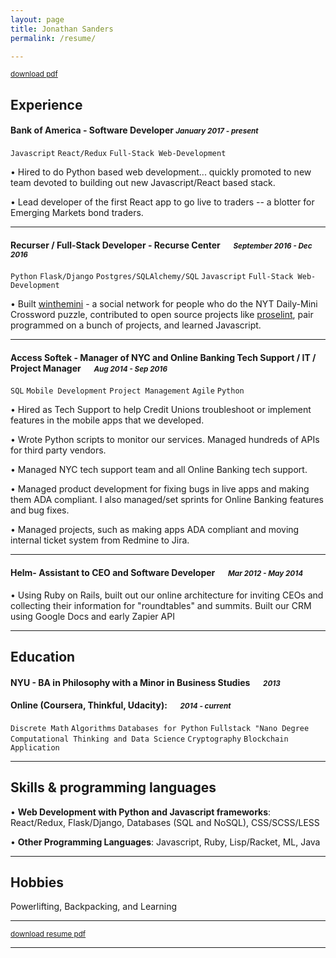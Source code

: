 ```yaml
---
layout: page
title: Jonathan Sanders
permalink: /resume/

---
```

<small>[download pdf](https://github.com/j10sanders/j10sanders.github.io/raw/master/JonathanSanders.pdf)</small>

## Experience


#### Bank of America - Software Developer <small>*January 2017 - present*</small>
`Javascript` `React/Redux` `Full-Stack Web-Development`

•	Hired to do Python based web development... quickly promoted to new team devoted to building out new Javascript/React based stack.

•	Lead developer of the first React app to go live to traders -- a blotter for Emerging Markets bond traders.



---
#### Recurser / Full-Stack Developer - Recurse Center &emsp; <small>*September 2016 - Dec 2016*</small>
`Python` `Flask/Django` `Postgres/SQLAlchemy/SQL` `Javascript` `Full-Stack Web-Development`

•	Built [winthemini](https://github.com/j10sanders/crossword) - a social network for people who do the NYT Daily-Mini Crossword puzzle, contributed to open source projects like [proselint](http://proselint.com/), pair programmed on a bunch of projects, and learned Javascript. 

---


#### Access Softek - Manager of NYC and Online Banking Tech Support / IT / Project Manager &emsp; <small>*Aug 2014 - Sep 2016*</small>

`SQL` `Mobile Development` `Project Management` `Agile` `Python`


•	Hired as Tech Support to help Credit Unions troubleshoot or implement features in the mobile apps that we developed.


•	Wrote Python scripts to monitor our services.  Managed hundreds of APIs for third party vendors.


•	Managed NYC tech support team and all Online Banking tech support.


•	Managed product development for fixing bugs in live apps and making them ADA compliant.  I also managed/set sprints for Online Banking features and bug fixes.

•	Managed projects, such as making apps ADA compliant and moving internal ticket system from Redmine to Jira.


---

#### Helm- Assistant to CEO and Software Developer &emsp; <small>*Mar 2012 - May 2014*</small>




•	Using Ruby on Rails, built out our online architecture for inviting CEOs and collecting their information for "roundtables" and summits.
Built our CRM using Google Docs and early Zapier API


---

## Education

#### NYU - BA in Philosophy with a Minor in Business Studies &emsp; <small>*2013*</small>


#### Online (Coursera, Thinkful, Udacity): &emsp; <small>*2014 - current*</small>
`Discrete Math` `Algorithms` `Databases for Python` `Fullstack "Nano Degree` `Computational Thinking and Data Science` `Cryptography` `Blockchain Application` 

---


## Skills & programming languages

•	**Web Development with Python and Javascript frameworks**: React/Redux, Flask/Django, Databases (SQL and NoSQL), CSS/SCSS/LESS

•	**Other Programming Languages**: Javascript, Ruby, Lisp/Racket, ML, Java



---
## Hobbies

Powerlifting, Backpacking, and Learning

---

<small>[download resume pdf](https://github.com/j10sanders/j10sanders.github.io/raw/master/JonathanSanders.pdf)</small>

---

[homepage]: https://j10sanders.github.io/about/
[twitter]: https://twitter.com/jps458
[twit]: http://cdn-careers.sstatic.net/careers/Img/icon-twitter.png?v=b1bd58ad2034
